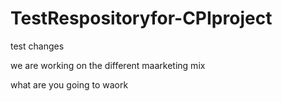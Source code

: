 # TestRespositoryfor-CPIproject

test changes

we are working on the different maarketing mix


what are you going to waork
